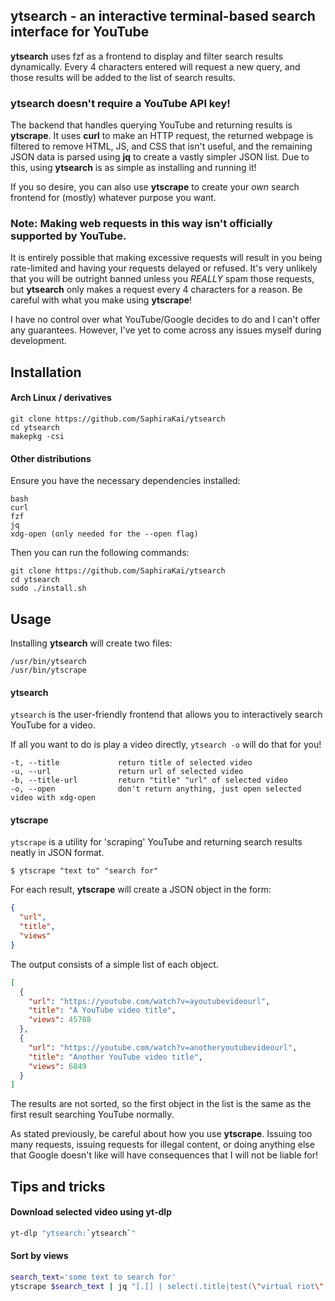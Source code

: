## ytsearch - an interactive terminal-based search interface for YouTube

**ytsearch** uses fzf as a frontend to display and filter search results dynamically. Every 4 characters entered will request a new query, and those results will be added to the list of search results.

### ytsearch doesn't require a YouTube API key!
The backend that handles querying YouTube and returning results is **ytscrape**. It uses **curl** to make an HTTP request, the returned webpage is filtered to remove HTML, JS, and CSS that isn't useful, and the remaining JSON data is parsed using **jq** to create a vastly simpler JSON list. Due to this, using **ytsearch** is as simple as installing and running it!

If you so desire, you can also use **ytscrape** to create your *own* search frontend for (mostly) whatever purpose you want.

### Note: Making web requests in this way isn't officially supported by YouTube.
It is entirely possible that making excessive requests will result in you being rate-limited and having your requests delayed or refused. It's very unlikely that you will be outright banned unless you *REALLY* spam those requests, but **ytsearch** only makes a request every 4 characters for a reason. Be careful with what you make using **ytscrape**!

I have no control over what YouTube/Google decides to do and I can't offer any guarantees. However, I've yet to come across any issues myself during development.

## Installation
#### Arch Linux / derivatives
```
git clone https://github.com/SaphiraKai/ytsearch
cd ytsearch
makepkg -csi
```
#### Other distributions
Ensure you have the necessary dependencies installed:
```
bash
curl
fzf
jq
xdg-open (only needed for the --open flag)
```

Then you can run the following commands:
```
git clone https://github.com/SaphiraKai/ytsearch
cd ytsearch
sudo ./install.sh
```

## Usage
Installing **ytsearch** will create two files:
```
/usr/bin/ytsearch
/usr/bin/ytscrape
```

#### ytsearch
`ytsearch` is the user-friendly frontend that allows you to interactively search YouTube for a video.

If all you want to do is play a video directly, `ytsearch -o` will do that for you!
```
-t, --title             return title of selected video
-u, --url               return url of selected video
-b, --title-url         return "title" "url" of selected video
-o, --open              don't return anything, just open selected video with xdg-open
```

#### ytscrape
`ytscrape` is a utility for 'scraping' YouTube and returning search results neatly in JSON format.

```
$ ytscrape "text to" "search for"
```

For each result, **ytscrape** will create a JSON object in the form:
```json
{
  "url",
  "title",
  "views"
}
```

The output consists of a simple list of each object.
```json
[
  {
    "url": "https://youtube.com/watch?v=ayoutubevideourl",
    "title": "A YouTube video title",
    "views": 45788
  },
  {
    "url": "https://youtube.com/watch?v=anotheryoutubevideourl",
    "title": "Another YouTube video title",
    "views": 6849
  }
]
```
The results are not sorted, so the first object in the list is the same as the first result searching YouTube normally.

As stated previously, be careful about how you use **ytscrape**. Issuing too many requests, issuing requests for illegal content, or doing anything else that Google doesn't like will have consequences that I will not be liable for!

## Tips and tricks
#### Download selected video using yt-dlp
```bash 
yt-dlp "ytsearch:`ytsearch`"
```

#### Sort by views
```bash
search_text='some text to search for'
ytscrape $search_text | jq "[.[] | select(.title|test(\"virtual riot\"; \"i\"))] | sort_by(.views) | reverse"
